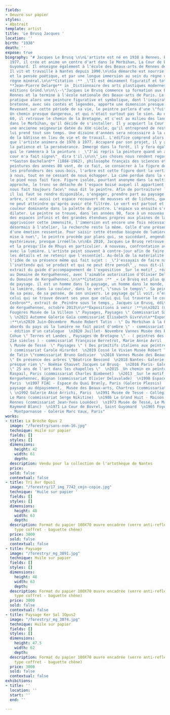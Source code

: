 ```yaml
---
fields:
- Oeuvre sur papier
styles:
- Abstrait
template: artist
title: 'Le Brusq Jacques '
location: ''
birth: "1938"
death: ''
expose: true
biography: "# Jacques Le Brusq \n\nL'artiste est né en 1938 à Rennes. Entre 1970 et
  1977, il crée et anime un centre d'art dans le Morbihan, La Cour de Bovrel, à Saint
  Guyomard. Il enseigne également à l'école des Beaux-arts de Rennes de 1973 à 2000.
  Il vit et travaille à Nantes depuis 1990.\n\nSa démarche est nourrie par la philosophie
  et la pensée poétique, et par une longue immersion au sein du règne végétal et du
  règne minéral.\n\n**Citation :** _\"Il est éminament figuratif et totalement abstrait.\"_
  **Jean-Pierre Delarge** in _Dictionnaire des arts plastiques modernes et contemporains_,
  éditions Gründ.\n\n\\--\"Jacques Le Brusq commence sa formation aux Beaux-arts de
  Rennes et la termine à l'école nationale des Beaux-arts de Paris. Le jeune peintre
  pratique alors une peinture figurative et symbolique, dont l'inspiration de la terre
  bretonne, avec ses contes et légendes, apporte une dimension presque fantastique.
  Revenant sur cette période de sa vie, le peintre parlera d'une \"fuite face au réel\".
  Un chemin presque dangereux, et qui n'était surtout pas le sien. Au début des années
  60, il retrouve le chemin de la Bretagne, et c'est au milieu des landes de Lanvaux,
  dans le Morbihan, qu'il décide de s'installer. Il y acquiert la Cour de Bovrel,
  une ancienne seigneurie datée du XVe siècle, qu'il entreprend de restaurer. Le chantier
  lui prend tout son temps. Une dizaine d'années sera nécessaire à la réhabilitation
  de la bâtisse en lieu de vie et de travail. L'édifice comprend alors un espace d'exposition
  que l'artiste animera de 1970 à 1977. Accaparé par son projet, il y a surtout appris
  la patience et la persévérance. Immergé dans la forêt, il y fera également la rencontre
  qui le ramènera à la peinture : _\"J'ai repris la peinture quand un arbre de la
  cour m'a fait signe\"_ dira t'il.\n\n\"_Les choses nous rendent regard pour regard_\"
  **Gaston Bachelard** (1884-1962), philosophe français des sciences et de la poésie.\n\nLes
  peintures des années 80 vont, de ce fait, se consacrer à la figure de l'arbre. Dans
  les profondeurs des sous-bois, l'arbre est cette figure dont la verticalité s'impose
  à nous, tout en ne cessant de nous échapper. La cime perdue dans la canopée, seul
  le pied nous fait face. Figure isolée, pourtant anonyme dans la multitude, à notre
  approche, le tronc se détache de l'espace boisé auquel il appartient. \"Un arbre
  nous fait toujours face\" nous dit le peintre. Afin de portraiturer le végétal,
  il lui faut se rendre disponible, s'engager, prendre part au paysage. Le pied d'un
  arbre, c'est aussi cet espace recouvert de mousses et de lichens, que la lumière
  ne peut atteindre qu'après avoir été filtrée. Le vert est partout et s'impose comme
  couleur dominante dans la palette du peintre. L'espace va ensuite s'élargir, se
  dilater. Le peintre se trouve, dans les années 90, face à un nouveau paysage, celui
  des espaces infinis et des grandes étendues propres aux plaines de la Beauce. Pour
  apprivoiser cette immensité, l'immersion est encore une fois nécessaire. S'il travaille
  désormais à l'atelier, la recherche reste la même. Celle d'une présence, d'une évidence,
  d'une émotion ressentie. Pour saisir cette étendue baignée de lumière, cette \"terre
  mise à nue\", le peintre procède par plans qui, se succédant, engendrent une profondeur
  mystérieuse, presque irréelle.\n\nEn 2010, Jacques Le Brusq retrouve la Bretagne
  et la presqu'île de Rhuys en particulier. A nouveau, confrontation avec le paysage,
  avec la lumière. L'artiste peint souvent à contre-jour afin de faire disparaître
  les détails et ne retenir que l'essentiel. Au-delà de la matérialité du motif, c'est
  l'idée de sa présence même qui fait sujet : _\"J'essayais de faire naître la peinture,
  l'inattendu qui se produit et qui ne peut être pensé\"_, nous dit-il._\"--_\n\nTexte
  extrait du guide d'accompagnement de l'exposition _Sur le motif_, réalisée en 2013
  au Domaine de Kerguéhennec, avec l'aimable autorisation d'Olivier Delavalade et
  du Domaine de Kerguéhennec.\n\n**Citation :** _« Le Brusq est plus qu’un peintre
  de paysage. il est un homme dans le paysage, un homme dans le monde, un homme dans
  la lumière, dans la couleur, dans le vert, \"sous le temps\". Sa peinture est l’intérieur
  de sa peau, de sa pensée, de son univers. Le paysage qu’il voit, n’est pas tant
  celui qui se trouve devant ses yeux que celui qui lui traverse le corps. »_  \n**Christophe
  Cesbron**, extrait de _Peindre sous le temps_, Jacques Le Brusq, éditions Domaine
  de Kerguéhennec, octobre 2013\n\n**Expositions à venir :**\n\n2021 (mai-septembre)
  Fougères Musée de la Villéon \" Paysages, Paysages \" Commissariat Samuel Linard
  \ \n2021 Automne Galerie Gaïa commissariat Elisabeth Givre\n\n**Expositions personnelles
  :**\n\n2020 Juin-Décembre  Musée Robert Tatin - \" Du Morbihan à la Frénouse, aux
  abords du pays où la lumière ne fait point d'ombre \" - commissariat Bruno Godivier
  - édition d'un catalogue  \n2020 Juillet- Novembre Vannes Musée des Beaux-Arts  La
  Cohue \" Terres et Landes , Paysages de Bretagne \" - ( peintres des 19e, 2Oe ,
  21e siècles ) - commissariat Françoise Berretrot, Marie Annie Avril  \n2019 Le Mans
  \ Musée de Tessé  \" Paysages \" ( Des primitifs italiens aux peintres contemporains
  ) commissariat Carole Hirardot  \n2019 Cossé le Vivien Musée Robert Tatin \" Ô temps
  de Tatin \"commissariat Bruno Godivier  \n2018 Vannes Musée des Beaux-Arts La Cohue
  \" En présence des arbres \"Béatrice Bescond  \n2018 Nantes- Galerie RDV- \" Ce
  presque rien \"- Noémie Chauvet Jacques Le Brusq-  \n2016 Paris- Galerie Jean Fournier
  \" 25 ans de l'art dans les chapelles \"  \n2015 _Un chemin en peinture_, Atelier
  Raspail, Paris (commissariat Charles Bimbenet)  \n2013 _Sur le motif_, Domaine de
  Kerguehennec, Bignan (commissariat Olivier Delavalade)  \n1998 Espace Sophie Barrouyer,
  Paris  \n1997 FIAC - Espace du Quai Branly, Paris (Galerie Plessis)  \n1996 _Du
  paysage au dépaysement,_ Musée des Beaux-arts, Chartres (commissariat Maïthé Valles-Bled)
  \ \n1992 Galerie Akié Arrichi, Paris  \n1991 Musée de Tessé - Collégiale Saint-Pierre-La-Cour,
  Le Mans (commissariat Serge Nikitine)  \n1986 Le Grand Huit - Maison de la Culture,
  Rennes (commissariat Jean-Yves Louédec)  \n1973 Musée de Tessé, Le Mans (commissariat
  Raymond Blanc)  \n1971 La Cour de Bovrel, Saint Guyomard  \n1965 Foyer des artistes
  - Montparnasse - Galerie Marc Vaux, Paris"
works:
- title: La Brèche Opus 2
  image: "/forestry/sans-nom-16.jpg"
  technique: Huile sur papier
  fields: []
  styles: []
  dimensions:
    height: 42
    width: 61
    depth: 
  description: Vendu pour la collection de l'artothèque de Nantes
  price: 
  sold: false
  contextual: false
- title: Tri Avr Opus1
  image: "/forestry/17_img_7742_cmjn-copie.jpg"
  technique: 'Huile sur papier '
  fields: []
  styles: []
  dimensions:
    height: 48
    width: 63
    depth: 
  description: Format du papier 100X70 œuvre encadrée (verre anti-reflet - encadrement
    type coffret - baguette chêne)
  price: 3000
  sold: false
  contextual: false
- title: Paysage
  image: "/forestry/_mg_3091.jpg"
  technique: Huile sur papier
  fields: []
  styles: []
  dimensions:
    height: 48
    width: 63
    depth: 
  description: Format du papier 100X70 œuvre encadrée (verre anti-reflet - encadrement
    type coffret - baguette chêne)
  price: 3000
  sold: false
  contextual: false
- title: Paysage Ker Sal 1Opus2
  image: "/forestry/_mg_3074.jpg"
  technique: Huile sur papier
  fields: []
  styles: []
  dimensions:
    height: 47.5
    width: 62
    depth: 
  description: Format du papier 100X70 œuvre encadrée (verre anti-reflet - encadrement
    type coffret - baguette chêne)
  price: 3000
  sold: false
  contextual: false
exhibitions:
- title: ''
  location: ''
  start: ''
  end: ''

---
```

